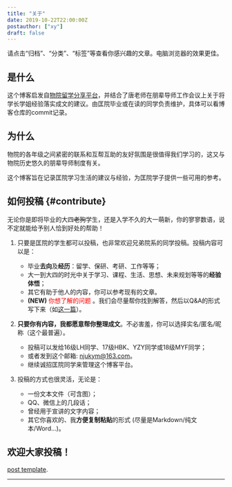 ```yaml
---
title: "关于"
date: 2019-10-22T22:00:00Z
postauthor: ["xy"]
draft: false
---
```


请点击“归档”、“分类”、“标签”等查看你感兴趣的文章。电脑浏览器的效果更佳。

## 是什么
这个博客启发自[物院留学分享平台](https://jialanxin.github.io/njuphy-)，并结合了唐老师在朋辈导师工作会议上关于将学长学姐经验落实成文的建议。由匡院毕业或在读的同学负责维护，具体可以看博客仓库的commit记录。

<!--more-->

## 为什么

物院的各年级之间紧密的联系和互帮互助的友好氛围是很值得我们学习的，这又与物院历史悠久的朋辈导师制度有关。

这个博客旨在记录匡院学习生活的建议与经验，为匡院学子提供一些可用的参考。

## 如何投稿 {#contribute}

无论你是即将毕业的大四~~老狗~~学生，还是入学不久的大一萌新，你的寥寥数语，说不定就能给予别人恰到好处的帮助！

1. 只要是匡院的学生都可以投稿，也非常欢迎兄弟院系的同学投稿。投稿内容可以是：

   - 毕业**去向**及**经历**：留学、保研、考研、工作等等；
   - 大一到大四的时光中关于学习、课程、生活、思想、未来规划等等的**经验体悟**；
   - 其它有助于他人的内容，你可以参考现有的文章。
   - **(NEW)** <span style="color:red;"> 你想了解的问题 </span>。我们会尽量帮你找到解答，然后以Q&A的形式写下来（如[这一篇](/blog/post/BaoYan_LHZ/)）。

2. **只要你有内容，我都愿意帮你整理成文**。不必害羞，你可以选择实名/匿名/昵称（这个最普遍）。

   - 投稿可以发给16级LH同学、17级HBK、YZY同学或18级MYF同学；
   - 或者发到这个邮箱: [njukym@163.com](mailto:njukym@163.com)。
   - 继续诚招匡院同学来管理这个博客平台。

3. 投稿的方式也很灵活，无论是：

   - 一份文本文件（可含图）；
   - QQ、微信上的几段话；
   - 曾经用于宣讲的文字内容；
   - 其它你喜欢的、我**方便复制粘贴**的形式 (尽量是Markdown/纯文本/Word...)。

## 欢迎大家投稿！

[post template](/blog/innerlinks/readme/).

---
